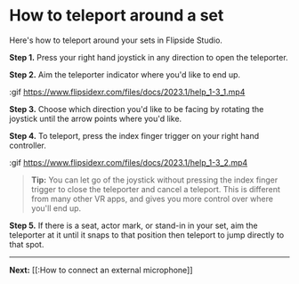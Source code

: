 # How to teleport around a set

Here's how to teleport around your sets in Flipside Studio.

**Step 1.** Press your right hand joystick in any direction to open the teleporter.

**Step 2.** Aim the teleporter indicator where you'd like to end up.

:gif https://www.flipsidexr.com/files/docs/2023.1/help_1-3_1.mp4

**Step 3.** Choose which direction you'd like to be facing by rotating the joystick until the arrow points where you'd like.

**Step 4.** To teleport, press the index finger trigger on your right hand controller.

:gif https://www.flipsidexr.com/files/docs/2023.1/help_1-3_2.mp4

> **Tip:** You can let go of the joystick without pressing the index finger trigger to close the teleporter and cancel a teleport. This is different from many other VR apps, and gives you more control over where you'll end up.
> 
**Step 5.** If there is a seat, actor mark, or stand-in in your set, aim the teleporter at it until it snaps to that position then teleport to jump directly to that spot.

---

**Next:** [[:How to connect an external microphone]]
